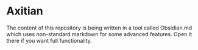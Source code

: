 # Axitian

The content of this repository is being written in a tool called Obsidian.md which uses non-standard markdown for some advanced features. Open it there if you want full functionality. 